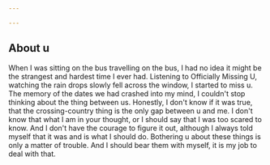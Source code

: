 ```yaml
---

---
```



## About u

When I was sitting on the bus travelling on the bus, I had no idea it might be the strangest and hardest time I ever had. Listening to Officially Missing U, watching the rain drops slowly fell across the window, I started to miss u. The memory of the dates we had crashed into my mind, I couldn't stop thinking about the thing between us. Honestly, I don't know if it was true, that the crossing-country thing is the only gap between u and me. I don't know that what I am in your thought, or I should say that I was too scared to know. And I don't have the courage to figure it out, although I always told myself that it was and is what I should do. Bothering u about these things is only a matter of trouble. And I should bear them with myself, it is my job to deal with that. 
